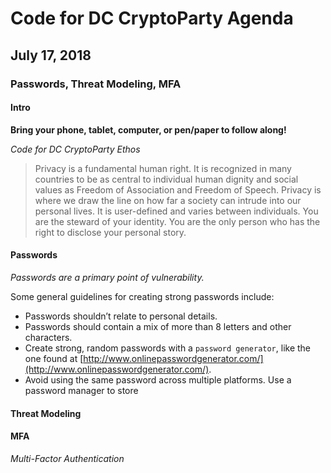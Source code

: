 # Code for DC CryptoParty Agenda
## July 17, 2018
### Passwords, Threat Modeling, MFA

#### Intro
**Bring your phone, tablet, computer, or pen/paper to follow along!**

_Code for DC CryptoParty Ethos_
> Privacy is a fundamental human right. It is recognized in many countries to be as central to individual human dignity and social values as Freedom of Association and Freedom of Speech. Privacy is where we draw the line on how far a society can intrude into our personal lives. It is user-defined and varies between individuals. You are the steward of your identity. You are the only person who has the right to disclose your personal story.

#### Passwords
_Passwords are a primary point of vulnerability._

Some general guidelines for creating strong passwords include:
- Passwords shouldn’t relate to personal details.
- Passwords should contain a mix of more than 8 letters and other characters.
- Create strong, random passwords with a `password generator`, like the one found at [http://www.onlinepasswordgenerator.com/](http://www.onlinepasswordgenerator.com/).
- Avoid using the same password across multiple platforms.
Use a password manager to store

#### Threat Modeling

#### MFA
_Multi-Factor Authentication_
